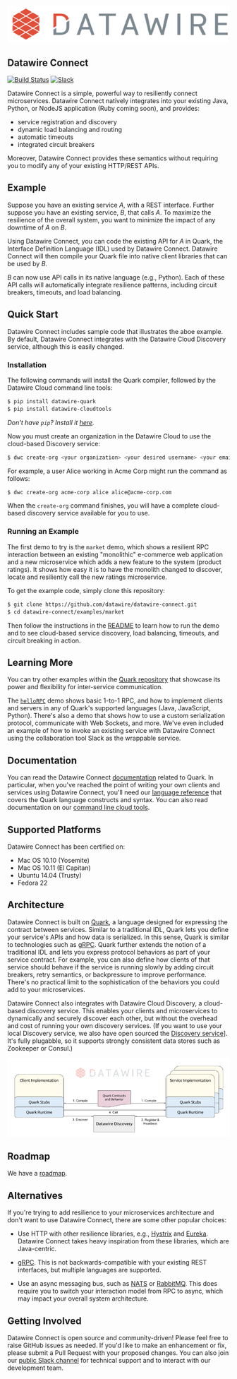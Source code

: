 ![Datawire](static-files/dw-logo.png)

## Datawire Connect
[![Build Status](https://travis-ci.org/datawire/quark.svg?branch=master)](https://travis-ci.org/datawire/quark)
[![Slack](https://datawire-quark.herokuapp.com/badge.svg?dummy)](https://datawire-quark.herokuapp.com)

Datawire Connect is a simple, powerful way to resiliently connect
microservices. Datawire Connect natively integrates into your existing
Java, Python, or NodeJS application (Ruby coming soon), and provides:

* service registration and discovery
* dynamic load balancing and routing
* automatic timeouts
* integrated circuit breakers

Moreover, Datawire Connect provides these semantics without requiring
you to modify any of your existing HTTP/REST APIs.

## Example

Suppose you have an existing service *A*, with a REST
interface. Further suppose you have an existing service, *B*, that
calls *A*. To maximize the resilience of the overall system, you want
to minimize the impact of any downtime of *A* on *B*.

Using Datawire Connect, you can code the existing API for *A*
in Quark, the Interface Definition Language (IDL) used by Datawire
Connect. Datawire Connect will then compile your Quark file into
native client libraries that can be used by *B*.

*B* can now use API calls in its native language (e.g., Python). Each
of these API calls will automatically integrate resilience patterns,
including circuit breakers, timeouts, and load balancing.

## Quick Start

Datawire Connect includes sample code that illustrates the aboe
example. By default, Datawire Connect integrates with the Datawire
Cloud Discovery service, although this is easily changed.

### Installation

The following commands will install the Quark compiler, followed
by the Datawire Cloud command line tools:
```bash
$ pip install datawire-quark
$ pip install datawire-cloudtools
```
_Don't have ```pip```? Install it [here](https://pip.pypa.io/en/stable/installing/)._

Now you must create an organization in the Datawire Cloud to use the cloud-based
Discovery service:
```bash
$ dwc create-org <your organization> <your desired username> <your email>
```
For example, a user Alice working in Acme Corp might run the command as follows:
```bash
$ dwc create-org acme-corp alice alice@acme-corp.com
```
When the ```create-org``` command finishes, you will have a complete cloud-based
discovery service available for you to use.

### Running an Example

The first demo to try is the `market` demo, which shows a resilient RPC
interaction between an existing "monolithic" e-commerce web application
and a new microservice which adds a new feature to the system (product
ratings). It shows how easy it is to have the monolith changed to 
discover, locate and resiliently call the new ratings microservice.

To get the example code, simply clone this repository:
```bash
$ git clone https://github.com/datawire/datawire-connect.git
$ cd datawire-connect/examples/market
```
Then follow the instructions in the [README](https://github.com/datawire/datawire-connect/blob/master/examples/market/README.md)
to learn how to run the demo and to see cloud-based service discovery,
load balancing, timeouts, and circuit breaking in action.

## Learning More

You can try other examples within the 
[Quark repository](https://github.com/datawire/quark/tree/master/examples)
that showcase its power and flexibility for inter-service communication. 

The [```helloRPC```](https://github.com/datawire/quark/tree/master/examples/helloRPC)
demo shows basic 1-to-1 RPC, and how to implement clients and servers in any of Quark's
supported languages (Java, JavaScript, Python). There's also a demo that shows how to
use a custom serialization protocol, communicate with Web Sockets, and more. We've even
included an example of how to invoke an existing service with Datawire Connect using
the collaboration tool Slack as the wrappable service.

## Documentation 

You can read the Datawire Connect [documentation](http://datawire.github.io/quark/0.4/index.html) related to Quark. In particular, when you've reached the point of writing your own clients and services using Datawire Connect, you'll need our [language reference](http://datawire.github.io/quark/0.4/language-reference/index.html) that covers the Quark language constructs and syntax. You can also read documentation on our [command line cloud tools](http://datawire.github.io/datawire-connect/0.4/cli/index.html).

## Supported Platforms

Datawire Connect has been certified on:

* Mac OS 10.10 (Yosemite)
* Mac OS 10.11 (El Capitan)
* Ubuntu 14.04 (Trusty)
* Fedora 22

## Architecture

Datawire Connect is built on
[Quark](https://github.com/datawire/quark), a language designed for
expressing the contract between services. Similar to a traditional
IDL, Quark lets you define your service's APIs and how data is
serialized. In this sense, Quark is similar to technologies such as
[gRPC](http://www.grpc.io). Quark further extends the notion of a
traditional IDL and lets you express protocol behaviors as part of
your service contract. For example, you can also define how clients of
that service should behave if the service is running slowly by adding
circuit breakers, retry semantics, or backpressure to improve
performance. There's no practical limit to the sophistication of the
behaviors you could add to your microservices.

Datawire Connect also integrates with Datawire Cloud Discovery, a
cloud-based discovery service. This enables your clients and
microservices to dynamically and securely discover each other, but
without the overhead and cost of running your own discovery
services. (If you want to use your local Discovery service, we also
have open sourced the [Discovery
service](https://github.com/datawire/discovery)]. It's fully
plugabble, so it supports strongly consistent data stores such as
Zookeeper or Consul.)

![Datawire Connect](static-files/dw-connect.png)

## Roadmap

We have a [roadmap](https://github.com/datawire/datawire-connect/blob/master/ROADMAP.md).

## Alternatives

If you're trying to add resilience to your microservices architecture
and don't want to use Datawire Connect, there are some other popular
choices:

* Use HTTP with other resilience libraries, e.g.,
  [Hystrix](https://github.com/Netflix/Hystrix/) and
  [Eureka](https://github.com/Netflix/eureka). Datawire Connect takes
  heavy inspiration from these libraries, which are Java-centric.
  
* [gRPC](http://www.grpc.io/). This is not backwards-compatible with
  your existing REST interfaces, but multiple languages are
  supported.

* Use an async messaging bus, such as [NATS](http://nats.io) or
  [RabbitMQ](http://www.rabbitmq.com/). This does require you to
  switch your interaction model from RPC to async, which may impact
  your overall system architecture.


## Getting Involved

Datawire Connect is open source and community-driven! Please feel free
to raise GitHub issues as needed. If you'd like to make an enhancement
or fix, please submit a Pull Request with your proposed changes. You
can also join our [public Slack
channel](https://datawire-quark.herokuapp.com/) for technical support
and to interact with our development team.

